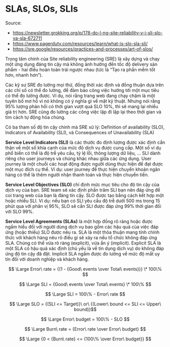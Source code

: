 # SLAs, SLOs, SLIs

Source:

- <https://newsletter.grokking.org/p/178-do-l-ng-site-reliability-v-i-sli-slo-va-sla-672711>
- <https://www.pagerduty.com/resources/learn/what-is-slo-sla-sli/>
- <https://sre.google/resources/practices-and-processes/art-of-slos/>

Trọng tâm chính của Site reliability engineering (SRE) là xây dựng và chạy một ứng dụng đáng tin cậy mà không ảnh hưởng đến tốc độ delivery sản phẩm - hai điều hoàn toàn trái ngược nhau (tức là “Tạo ra phần mềm tốt hơn, nhanh hơn”).

Các kỹ sư SRE đo lường mọi thứ, đồng thời xác định và đồng thuận dựa trên các chỉ số có thể đo lường, để đảm bảo công việc hướng tới một mục tiêu có thể đo lường được. Ví dụ, nói rằng trang web đang chạy chậm là một tuyên bố mơ hồ vì nó không có ý nghĩa gì về mặt kỹ thuật. Nhưng nói rằng 95% lượng phản hồi có thời gian vượt quá SLO 10%, thì sẽ mang lại nhiều giá trị hơn. SRE cũng đo lường các công việc lặp đi lặp lại theo thời gian và tìm cách tự động hóa chúng.

Có ba tham số độ tin cậy chính mà SRE xử lý: Definition of availability (SLO), Indicators of Availability (SLI), và Consequences of Unavailability (SLA)

**Service Level Indicators (SLI)** là các thước đo định lượng được xác định cẩn thận về một số khía cạnh của mức độ dịch vụ được cung cấp. Một số ví dụ phổ biến có thể là độ trễ yêu cầu, tỷ lệ lỗi, thông lượng dữ liệu, ... SLI dành riêng cho user journeys và chúng khác nhau giữa các ứng dụng. User journey là một chuỗi các hoạt động được người dùng thực hiện để đạt được một mục đích cụ thể. Ví dụ: user journey để thực hiện chuyển khoản ngân hàng có thể là thêm người nhận thanh toán và thực hiện chuyển tiền.

**Service Level Objectives (SLO)** chỉ định mức mục tiêu cho độ tin cậy của dịch vụ của bạn. SRE team sẽ xác định phần trăm SLI bạn nên đáp ứng để coi trang web của bạn là đáng tin cậy. SLO được tạo bằng cách kết hợp một hoặc nhiều SLI. Ví dụ: nếu bạn có SLI yêu cầu độ trễ dưới 500 ms trong 15 phút qua với phân vị 95%, SLO sẽ cần SLI được đáp ứng 99% thời gian đối với SLO 99%.

**Service Level Agreements (SLAs)** là một hợp đồng rõ ràng hoặc được ngầm hiểu đối với người dùng dịch vụ bao gồm các hậu quả của việc đáp ứng (hoặc thiếu) SLO được nêu ra. SLA là một thỏa thuận mang tính chính thức với khách hàng nêu rõ điều gì sẽ xảy ra nếu tổ chức không đáp ứng SLA. Chúng có thể vừa rõ ràng (explicit), vừa ẩn ý (implicit). Explicit SLA là một SLA có hậu quả xác định (chủ yếu là về tín dụng dịch vụ) do không đáp ứng độ tin cậy đã đặt. Implicit SLA ngầm được đo lường về mức độ mất uy tín đối với doanh nghiệp và khách hàng.

$$ \Large Error\ rate = {(1 - {Good\ events \over Total\ events})} \* 100\% $$

$$ \Large SLI = {Good\ events \over Total\ events} \* 100\% $$

$$ \Large SLI = 100\% - Error\ rate $$

$$ \Large SLO = {(SLI <= Target)}\ or\ {(Lower\ bound <= SLI <= Upper\ bound)}$$

$$ \Large Error\ budget = 100\% - SLO $$

$$ \Large Burn\ rate = {Error\ rate \over Error\ budget} $$

$$ \Large {0 < {Burn\ rate} <= {100\% \over Error\ budget}} $$
